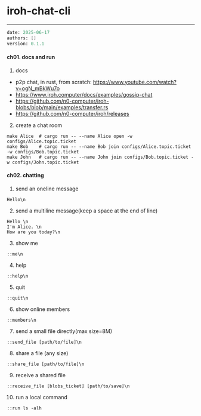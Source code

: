 # iroh-chat-cli
---
```meta
date: 2025-06-17
authors: []
version: 0.1.1
```


#### ch01. docs and run
1. docs
- p2p chat, in rust, from scratch: https://www.youtube.com/watch?v=ogN_mBkWu7o
- https://www.iroh.computer/docs/examples/gossip-chat
- https://github.com/n0-computer/iroh-blobs/blob/main/examples/transfer.rs
- https://github.com/n0-computer/iroh/releases

2. create a chat room
```
make Alice  # cargo run -- --name Alice open -w configs/Alice.topic.ticket
make Bob    # cargo run -- --name Bob join configs/Alice.topic.ticket -w configs/Bob.topic.ticket
make John   # cargo run -- --name John join configs/Bob.topic.ticket -w configs/John.topic.ticket
```

#### ch02. chatting
1. send an oneline message
```
Hello\n
```

2. send a multiline message(keep a space at the end of line)
```
Hello \n
I'm Alice. \n
How are you today?\n
```

3. show me
```
::me\n
```

4. help
```
::help\n
```

5. quit
```
::quit\n
```

6. show online members
```
::members\n
```

7. send a small file directly(max size=8M)
```
::send_file [path/to/file]\n
```

8. share a file (any size)
```
::share_file [path/to/file]\n
```

9. receive a shared file
```
::receive_file [blobs_ticket] [path/to/save]\n
```

10. run a local command
```
::run ls -alh
```
